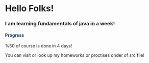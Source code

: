 <h1>Hello Folks!</h1>

<h3> I am learning fundamentals of java in a week!</h3>

<h4 style="color:#193457"> Progress </h4>
%50 of course is done in 4 days!<br>

You can visit or look up my homeworks or proctises onder of src file!


